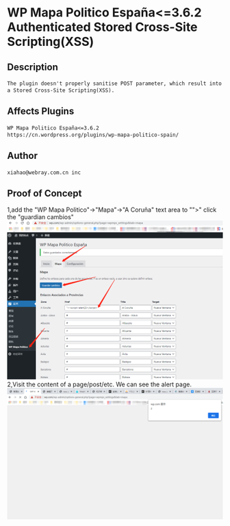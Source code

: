 # WP Mapa Politico España<=3.6.2 Authenticated Stored Cross-Site Scripting(XSS)
## Description
    The plugin doesn't properly sanitise POST parameter, which result into a Stored Cross-Site Scripting(XSS).
## Affects Plugins
    WP Mapa Politico España<=3.6.2
    https://cn.wordpress.org/plugins/wp-mapa-politico-spain/
## Author
    xiahao@webray.com.cn inc  
## Proof of Concept
1,add the "WP Mapa Politico"->"Mapa"->"A Coruña" text area to ""><script>alert(2)</script>" click the "guardian cambios"
![blockchain](https://github.com/xiahao90/CVEproject/blob/main/imgs/20210805143902.png "Wordpress plugin XSS")
2,Visit the content of a page/post/etc. We can see the alert page.
![blockchain](https://github.com/xiahao90/CVEproject/blob/main/imgs/20210805143909.png "Wordpress plugin XSS")
